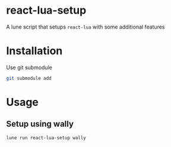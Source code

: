 # react-lua-setup
A lune script that setups `react-lua` with some additional features

# Installation
Use git submodule
```sh
git submodule add
```

# Usage
## Setup using wally
```sh
lune run react-lua-setup wally
```

